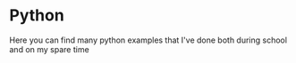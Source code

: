 # Python
Here you can find many python examples that I've done both during school and on my spare time
